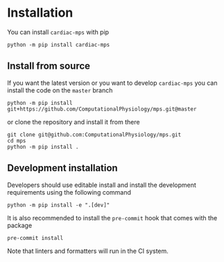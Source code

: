 # Installation

You can install `cardiac-mps` with pip


```
python -m pip install cardiac-mps
```

## Install from source

If you want the latest version or you want to develop `cardiac-mps` you can install the code on the `master` branch

```
python -m pip install git+https://github.com/ComputationalPhysiology/mps.git@master
```
or clone the repository and install it from there

```
git clone git@github.com:ComputationalPhysiology/mps.git
cd mps
python -m pip install .
```

## Development installation

Developers should use editable install and install the development requirements using the following command
```
python -m pip install -e ".[dev]"
```
It is also recommended to install the `pre-commit` hook that comes with the package
```
pre-commit install
```
Note that linters and formatters will run in the CI system.
